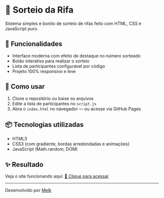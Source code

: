 # 🎉 Sorteio da Rifa

Sistema simples e bonito de sorteio de rifas feito com HTML, CSS e JavaScript puro.

## 🔧 Funcionalidades
- Interface moderna com efeito de destaque no número sorteado
- Botão interativo para realizar o sorteio
- Lista de participantes configurável por código
- Projeto 100% responsivo e leve

## 🚀 Como usar
1. Clone o repositório ou baixe os arquivos
2. Edite a lista de participantes no `script.js`
3. Abra o `index.html` no navegador — ou acesse via GitHub Pages

## 📦 Tecnologias utilizadas
- HTML5
- CSS3 (com gradiente, bordas arredondadas e animações)
- JavaScript (Math.random, DOM)

## ✨ Resultado
Veja o site funcionando aqui: [🔗 Clique para acessar](https://melkant.github.io/sorteio-rifa/)

---

Desenvolvido por [Melk](https://github.com/MelkAnt)
